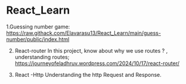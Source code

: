 # React_Learn
1.Guessing number game:
https://raw.githack.com/Elavarasu13/React_Learn/main/guess-number/public/index.html


2. React-router
In this project, know about why we use routes ? , understanding routes;
https://journeyofeladhruv.wordpress.com/2024/10/17/react-router/

3. React -Http
Understanding the http Request and Response.
